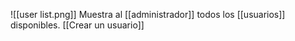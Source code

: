 ![[user list.png]]
Muestra al [[administrador]] todos los [[usuarios]] disponibles.
[[Crear un usuario]]
